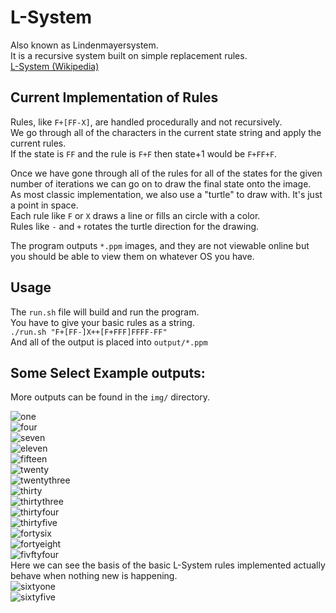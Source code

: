 # L-System
Also known as Lindenmayersystem.  
It is a recursive system built on simple replacement rules.  
[L-System (Wikipedia)](https://en.wikipedia.org/wiki/L-system)  

## Current Implementation of Rules
Rules, like `F+[FF-X]`, are handled procedurally and not recursively.  
We go through all of the characters in the current state string and apply the current rules.  
If the state is `FF` and the rule is `F+F` then state+1 would be `F+FF+F`.  
  
Once we have gone through all of the rules for all of the states for the given number of iterations we can go on to draw the final state onto the image.  
As most classic implementation, we also use a "turtle" to draw with. It's just a point in space.  
Each rule like `F` or `X` draws a line or fills an circle with a color.  
Rules like `-` and `+` rotates the turtle direction for the drawing.  

The program outputs `*.ppm` images, and they are not viewable online but you should be able to view them on whatever OS you have.

## Usage
The `run.sh` file will build and run the program.  
You have to give your basic rules as a string.  
```./run.sh "F+[FF-]X++[F+FFF]FFFF-FF"```  
And all of the output is placed into `output/*.ppm`  
  
## Some Select Example outputs:
More outputs can be found in the `img/` directory.  

![one](https://github.com/Rackhamn/L-System-One/blob/main/img/lsys_img_1.png)  
![four](https://github.com/Rackhamn/L-System-One/blob/main/img/lsys_img_4.png)  
![seven](https://github.com/Rackhamn/L-System-One/blob/main/img/lsys_img_7.png)  
![eleven](https://github.com/Rackhamn/L-System-One/blob/main/img/lsys_img_11.png)  
![fifteen](https://github.com/Rackhamn/L-System-One/blob/main/img/lsys_img_15.png)  
![twenty](https://github.com/Rackhamn/L-System-One/blob/main/img/lsys_img_20.png)  
![twentythree](https://github.com/Rackhamn/L-System-One/blob/main/img/lsys_img_23.png)  
![thirty](https://github.com/Rackhamn/L-System-One/blob/main/img/lsys_img_30.png)  
![thirtythree](https://github.com/Rackhamn/L-System-One/blob/main/img/lsys_img_33.png)  
![thirtyfour](https://github.com/Rackhamn/L-System-One/blob/main/img/lsys_img_34.png)  
![thirtyfive](https://github.com/Rackhamn/L-System-One/blob/main/img/lsys_img_35.png)  
![fortysix](https://github.com/Rackhamn/L-System-One/blob/main/img/lsys_img_46.png)  
![fortyeight](https://github.com/Rackhamn/L-System-One/blob/main/img/lsys_img_48.png)  
![fivftyfour](https://github.com/Rackhamn/L-System-One/blob/main/img/lsys_img_54.png)  
Here we can see the basis of the basic L-System rules implemented actually behave when nothing new is happening.  
![sixtyone](https://github.com/Rackhamn/L-System-One/blob/main/img/lsys_img_61.png)  
![sixtyfive](https://github.com/Rackhamn/L-System-One/blob/main/img/lsys_img_65.png)
